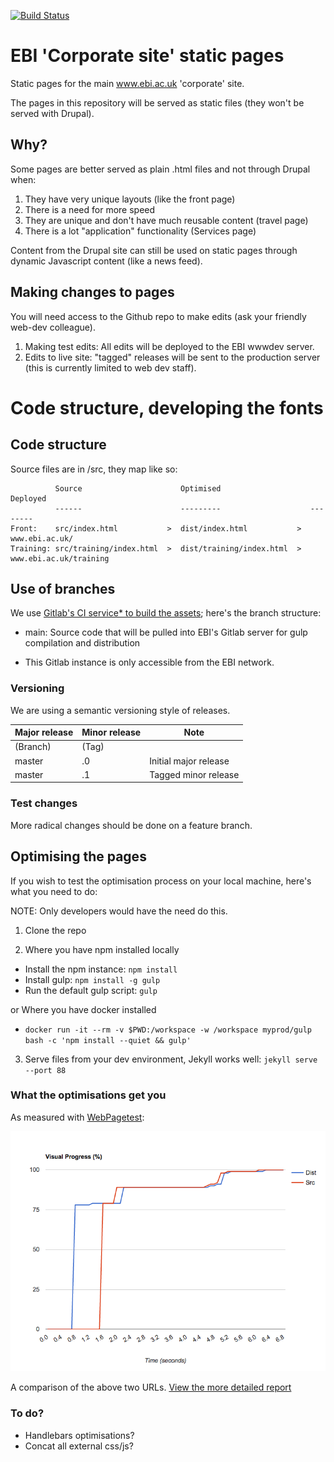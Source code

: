[![Build Status](https://travis-ci.org/ebiwd/EBI-Corporatesite.svg?branch=master)](https://travis-ci.org/ebiwd/EBI-Corporatesite)

# EBI 'Corporate site' static pages

Static pages for the main www.ebi.ac.uk 'corporate' site.

The pages in this repository will be served as static files (they won't be served with Drupal).

## Why?

Some pages are better served as plain .html files and not through Drupal when:

1. They have very unique layouts (like the front page)
2. There is a need for more speed
3. They are unique and don't have much reusable content (travel page)
4. There is a lot "application" functionality (Services page)

Content from the Drupal site can still be used on static pages through dynamic Javascript content (like a news feed).

## Making changes to pages

You will need access to the Github repo to make edits (ask your friendly web-dev colleague).

1. Making test edits: All edits will be deployed to the EBI wwwdev server.
2. Edits to live site: "tagged" releases will be sent to the production server (this is currently limited to web dev staff).

# Code structure, developing the fonts

## Code structure

Source files are in /src, they map like so:

```
          Source                      Optimised                    Deployed
          ------                      ---------                    --------
Front:    src/index.html           >  dist/index.html           >  www.ebi.ac.uk/
Training: src/training/index.html  >  dist/training/index.html  >  www.ebi.ac.uk/training
```

## Use of branches

We use [Gitlab's CI service* to build the assets](https://gitlab.ebi.ac.uk/ebiwd/EBI-Corporatesite/blob/master/.gitlab-ci.yml); here's the branch structure:

- main: Source code that will be pulled into EBI's Gitlab server for gulp compilation and distribution

* This Gitlab instance is only accessible from the EBI network.

### Versioning
We are using a semantic versioning style of releases.

| Major release | Minor release | Note |
| ------------- | ------------- | ---- |
| (Branch)      | (Tag)         | |
| master        | .0            | Initial major release  |
| master        | .1            | Tagged minor release |

### Test changes

More radical changes should be done on a feature branch.

## Optimising the pages
If you wish to test the optimisation process on your local machine, here's what you need to do:

NOTE: Only developers would have the need do this.

1. Clone the repo

2. Where you have npm installed locally
- Install the npm instance: `npm install`
- Install gulp: `npm install -g gulp`
- Run the default gulp script: `gulp`

or Where you have docker installed
- `docker run -it --rm -v $PWD:/workspace -w /workspace myprod/gulp bash -c 'npm install --quiet && gulp'`

3. Serve files from your dev environment, Jekyll works well: `jekyll serve --port 88`

### What the optimisations get you

As measured with [WebPagetest](https://www.webpagetest.org):

[![alt text](assets/readme/performance-timings.png "Performance timings")](https://www.webpagetest.org/video/compare.php?tests=170508_5G_bbac80592e8a6982bb442dfce733f626,170508_66_5c3bd9d66aeb872d713be241f738dba4,170508_4X_18331d7513ef3beae9ddbfec1c8eaf0a)

A comparison of the above two URLs. [View the more detailed report](https://www.webpagetest.org/video/compare.php?tests=170508_5G_bbac80592e8a6982bb442dfce733f626,170508_66_5c3bd9d66aeb872d713be241f738dba4,170508_4X_18331d7513ef3beae9ddbfec1c8eaf0a)

### To do?

- Handlebars optimisations?
- Concat all external css/js?
